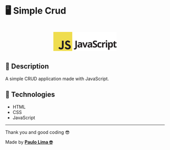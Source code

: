 # 🖥️ Simple Crud

<h1 align="center">
  <img src=".github/logo.png" width="200px" />
</h1>

## 🔎️ Description
A simple CRUD application made with JavaScript.


## 🚀️ Technologies

- HTML
- CSS
- JavaScript
 
---

Thank you and good coding 😎️

Made by **<a href="https://paulophlp.github.io/portfolio/" target="__blank">Paulo Lima 🤓️</a>**